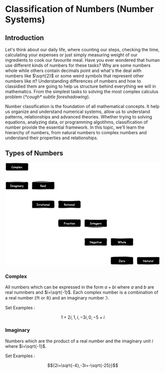 # Classification of Numbers (Number Systems)

## Introduction 
Let's think about our daily life, where counting our steps, checking the time, calculating your expenses or just simply measuring weight of our ingredients to cook our favourite meal. 
Have you ever wondered that human use different kinds of numbers for these tasks? 
Why are some numbers whole while others contain decimals point and what's the deal with numbers like $\sqrt{2}$ or some weird symbols that represent other numbers like $\pi$?
Understanding differences of numbers and how to classidied them are going to help us structure behind everything we will in mathematics. 
From the simplest tasks to solving the most complex calculus problem (*\*cough\* subtle foreshadowing*).

Number classification is the foundation of all mathematical concepts.
It help us organize and understand numerical systems, allow us to understand patterns, relationships and advanced theories.
Whether trying to solving equations, analyzing data, or programming algotihms, classification of number provide the essential framework.
In this topic, we'll learn the hierarchy of numbers, from natural numbers to complex numbers and understand their properties and relationships. 

## Types of Numbers
![image](Assets/Classification_of_Numbers_Hierarchy_of_Numbers.png)

### Complex 
All numbers which can be expressed in the form $a+bi$ where $a$ and $b$ are real numnbers and $i=\sqrt{-1}$.
Each complex number is a combination of a real number ($\Re$ or $\mathbb{R}$) and an imaginary number $\Im$.

Set Examples :

$${1+2i,1,i,-3i,0,-5+i}$$

### Imaginary 
Numbers which are the product of a real number and the imaginary unit $i$ where $i=\sqrt{-1}$.

Set Examples :

$${2i=\sqrt{-4},-3i=-\sqrt{-25}}$$
